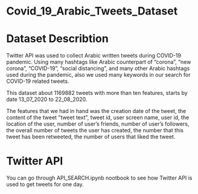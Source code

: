 # Covid_19_Arabic_Tweets_Dataset

# Dataset Describtion

Twitter API was used to collect Arabic written tweets during COVID-19 pandemic. Using many hashtags like Arabic counterpart of “corona”, “new corona”, “COVID-19”, “social distancing”, and many other Arabic hashtags used during the pandemic, also we used many keywords in our search for COVID-19 related tweets. 

This dataset about 1169882 tweets with more than ten features, starts by date 13_07_2020 to 22_08_2020. 

The features that we had in hand was the creation date of the tweet, the content of the tweet "tweet text", tweet id, user screen name, user id, the location of the user, number of user’s friends, number of user’s followers, the overall number of tweets the user has created, the number that this tweet has been retweeted, the number of users that liked the tweet.

# Twitter API

You can go through API_SEARCH.ipynb nootbook to see how Twitter API is used to get tweets for one day.
